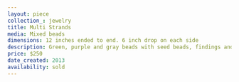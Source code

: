 ```yaml
---
layout: piece
collection_: jewelry
title: Multi Strands
media: Mixed beads
dimensions: 12 inches ended to end. 6 inch drop on each side
description: Green, purple and gray beads with seed beads, findings and sterling silver clasp.
price: $250
date_created: 2013
availability: sold
---
```

